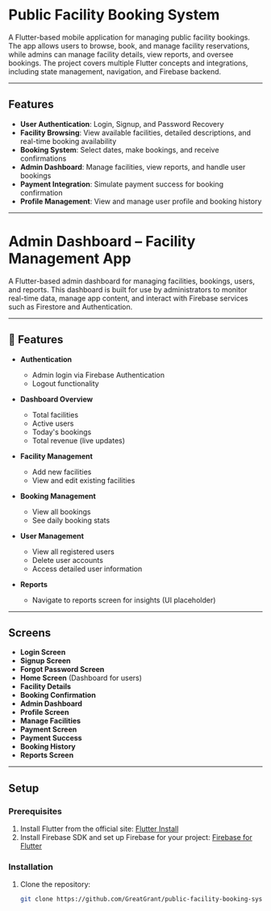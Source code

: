 # Public Facility Booking System

A Flutter-based mobile application for managing public facility bookings. The app allows users to browse, book, and manage facility reservations, while admins can manage facility details, view reports, and oversee bookings. The project covers multiple Flutter concepts and integrations, including state management, navigation, and Firebase backend.

---

## Features

- **User Authentication**: Login, Signup, and Password Recovery
- **Facility Browsing**: View available facilities, detailed descriptions, and real-time booking availability
- **Booking System**: Select dates, make bookings, and receive confirmations
- **Admin Dashboard**: Manage facilities, view reports, and handle user bookings
- **Payment Integration**: Simulate payment success for booking confirmation
- **Profile Management**: View and manage user profile and booking history

---

# Admin Dashboard – Facility Management App

A Flutter-based admin dashboard for managing facilities, bookings, users, and reports. This dashboard is built for use by administrators to monitor real-time data, manage app content, and interact with Firebase services such as Firestore and Authentication.

---

## 📱 Features

- **Authentication**
  - Admin login via Firebase Authentication
  - Logout functionality

- **Dashboard Overview**
  - Total facilities
  - Active users
  - Today's bookings
  - Total revenue (live updates)

- **Facility Management**
  - Add new facilities
  - View and edit existing facilities

- **Booking Management**
  - View all bookings
  - See daily booking stats

- **User Management**
  - View all registered users
  - Delete user accounts
  - Access detailed user information

- **Reports**
  - Navigate to reports screen for insights (UI placeholder)

---
## Screens

- **Login Screen**
- **Signup Screen**
- **Forgot Password Screen**
- **Home Screen** (Dashboard for users)
- **Facility Details**
- **Booking Confirmation**
- **Admin Dashboard**
- **Profile Screen**
- **Manage Facilities**
- **Payment Screen**
- **Payment Success**
- **Booking History**
- **Reports Screen**

---

## Setup

### Prerequisites

1. Install Flutter from the official site: [Flutter Install](https://flutter.dev/docs/get-started/install)
2. Install Firebase SDK and set up Firebase for your project: [Firebase for Flutter](https://firebase.flutter.dev/docs/overview)

### Installation

1. Clone the repository:
   ```bash
   git clone https://github.com/GreatGrant/public-facility-booking-system.git
